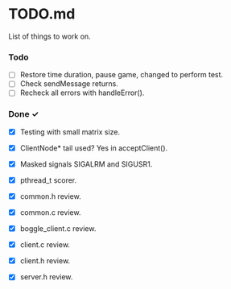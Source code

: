 # TODO.md

List of things to work on.

### Todo

- [ ] Restore time duration, pause game, changed to perform test.
- [ ] Check sendMessage returns.
- [ ] Recheck all errors with handleError().

### Done ✓


- [x] Testing with small matrix size. 
- [x] ClientNode* tail used? Yes in acceptClient().
- [x] Masked signals SIGALRM and SIGUSR1.
- [x] pthread_t scorer.
- [x] common.h review.
- [x] common.c review.
- [x] boggle_client.c review.
- [x] client.c review.
- [x] client.h review.
- [x] server.h review.


